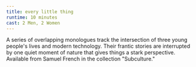```yaml
---
title: every little thing
runtime: 10 minutes
cast: 2 Men, 2 Women
---
```

A series of overlapping monologues track the intersection of three young people's lives and modern technology. Their frantic stories are interrupted by one quiet moment of nature that gives things a stark perspective. Available from Samuel French in the collection "Subculture."
